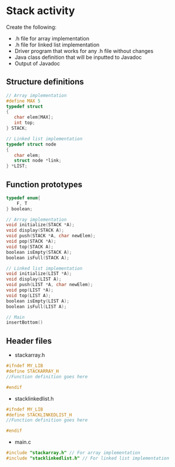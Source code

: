 # Stack activity

Create the following:

- .h file for array implementation
- .h file for linked list implementation
- Driver program that works for any .h file without changes
- Java class definition that will be inputted to Javadoc
- Output of Javadoc

## Structure definitions

```c
// Array implementation
#define MAX 5
typedef struct
{
   char elem[MAX];
   int top;
} STACK;

// Linked list implementation
typedef struct node
{
   char elem;
   struct node *link;
} *LIST;
```

## Function prototypes

```c
typedef enum{
    F, T
} boolean;

// Array implementation
void initialize(STACK *A);
void display(STACK A);
void push(STACK *A, char newElem);
void pop(STACK *A);
void top(STACK A);
boolean isEmpty(STACK A);
boolean isFull(STACK A);

// Linked list implementation
void initialize(LIST *A);
void display(LIST A);
void push(LIST *A, char newElem);
void pop(LIST *A);
void top(LIST A);
boolean isEmpty(LIST A);
boolean isFull(LIST A);

// Main
insertBottom()
```

## Header files

- stackarray.h

```c
#ifndef MY_LIB
#define STACKARRAY_H
//Function definition goes here

#endif
```

- stacklinkedlist.h

```c
#ifndef MY_LIB
#define STACKLINKEDLIST_H
//Function definition goes here

#endif
```

- main.c

```c
#include "stackarray.h" // For array implementation
#include "stacklinkedlist.h" // For linked list implementation
```

